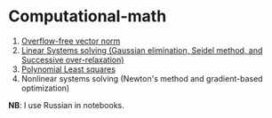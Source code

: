 # Computational-math

1. [Overflow-free vector norm](./Overflow_free_vector_norm.ipynb)
2. [Linear Systems solving (Gaussian elimination, Seidel method, and Successive over-relaxation)](./Linear_systems.ipynb)
3. [Polynomial Least squares](./Least%20squares.ipynb)
4. Nonlinear systems solving (Newton's method and gradient-based optimization)

**NB**: I use Russian in notebooks.
